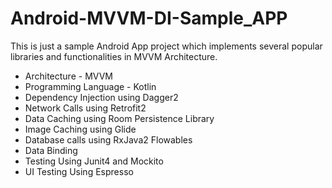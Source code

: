 # Android-MVVM-DI-Sample_APP

This is just a sample Android App project which implements several popular libraries and functionalities in MVVM Architecture.

- Architecture - MVVM
- Programming Language - Kotlin
- Dependency Injection using Dagger2
- Network Calls using Retrofit2
- Data Caching using Room Persistence Library
- Image Caching using Glide
- Database calls using RxJava2 Flowables
- Data Binding
- Testing Using Junit4 and Mockito
- UI Testing Using Espresso
